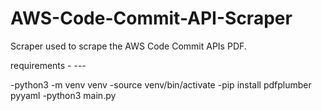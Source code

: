 # AWS-Code-Commit-API-Scraper
Scraper used to scrape the AWS Code Commit APIs PDF. 

requirements - ---

-python3 -m venv venv
-source venv/bin/activate
-pip install pdfplumber pyyaml
-python3 main.py
